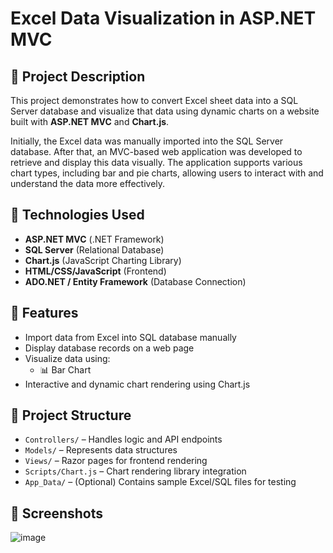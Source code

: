 # Excel Data Visualization in ASP.NET MVC

## 📌 Project Description

This project demonstrates how to convert Excel sheet data into a SQL Server database and visualize that data using dynamic charts on a website built with **ASP.NET MVC** and **Chart.js**.

Initially, the Excel data was manually imported into the SQL Server database. After that, an MVC-based web application was developed to retrieve and display this data visually. The application supports various chart types, including bar and pie charts, allowing users to interact with and understand the data more effectively.

## 🔧 Technologies Used

- **ASP.NET MVC** (.NET Framework)
- **SQL Server** (Relational Database)
- **Chart.js** (JavaScript Charting Library)
- **HTML/CSS/JavaScript** (Frontend)
- **ADO.NET / Entity Framework** (Database Connection)

## 🚀 Features

- Import data from Excel into SQL database manually
- Display database records on a web page
- Visualize data using:
  - 📊 Bar Chart
- Interactive and dynamic chart rendering using Chart.js

## 📁 Project Structure

- `Controllers/` – Handles logic and API endpoints
- `Models/` – Represents data structures
- `Views/` – Razor pages for frontend rendering
- `Scripts/Chart.js` – Chart rendering library integration
- `App_Data/` – (Optional) Contains sample Excel/SQL files for testing

## 📸 Screenshots

![image](https://github.com/user-attachments/assets/03856739-7308-45fa-b644-3638ca8ed7bb)



